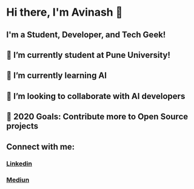 # Hi there, I'm Avinash 👋
## I'm a Student, Developer, and Tech Geek!
## 🔭 I’m currently student at Pune University!
## 🌱 I’m currently learning AI
## 👯 I’m looking to collaborate with AI developers
## 🥅 2020 Goals: Contribute more to Open Source projects

## Connect with me:
### [Linkedin](https://www.linkedin.com/in/avinkumar/)
### [Mediun](https://medium.com/@avinashshah099)
